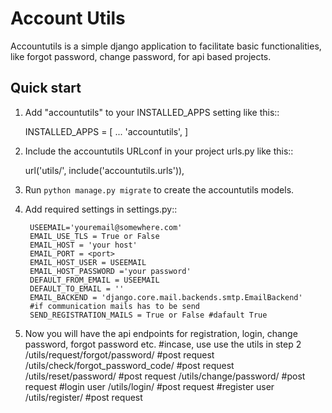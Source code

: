 Account Utils
=====

Accountutils is a simple django application to facilitate basic functionalities, like forgot password, change password, for api based projects.

Quick start
-----------

1. Add "accountutils" to your INSTALLED_APPS setting like this::

    INSTALLED_APPS = [
        ...
        'accountutils',
    ]

2. Include the accountutils URLconf in your project urls.py like this::

    url('utils/', include('accountutils.urls')),

3. Run `python manage.py migrate` to create the accountutils models.

4. Add required settings in settings.py::

        USEEMAIL='youremail@somewhere.com'
        EMAIL_USE_TLS = True or False
        EMAIL_HOST = 'your host'
        EMAIL_PORT = <port>
        EMAIL_HOST_USER = USEEMAIL
        EMAIL_HOST_PASSWORD ='your password'
        DEFAULT_FROM_EMAIL = USEEMAIL
        DEFAULT_TO_EMAIL = ''
        EMAIL_BACKEND = 'django.core.mail.backends.smtp.EmailBackend'
        #if communication mails has to be send
        SEND_REGISTRATION_MAILS = True or False #dafault True

5. Now you will have the api endpoints for registration, login, change password, forgot password etc.
        #incase, use use the utils in step 2
        /utils/request/forgot/password/  #post request
        /utils/check/forgot_password_code/  #post request
        /utils/reset/password/    #post request
        /utils/change/password/    #post request
        #login user
        /utils/login/    #post request
        #register user
        /utils/register/    #post request